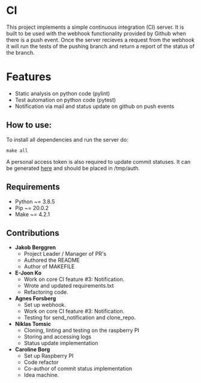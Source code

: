 # **CI**
This project implements a simple continuous integration (CI) server. It is built to be used with the webhook functionality provided by Github when there is a push event. Once the server recieves a request from the webhook it will run the tests of the pushing branch and return a report of the status of the branch.


# Features
* Static analysis on python code (pylint)
* Test automation on python code (pytest)
* Notification via mail and status update on github on push events 

## How to use:
To install all dependencies and run the server do: 
```
make all
```

A personal access token is also required to update commit statuses. It can be generated [here](https://github.com/settings/tokens) and should be placed in /tmp/auth.


## Requirements
* Python ~= 3.8.5
* Pip ~= 20.0.2
* Make ~= 4.2.1

## Contributions

- **Jakob Berggren**
  - Project Leader / Manager of PR's
  - Authored the README
  - Author of MAKEFILE
- **E-Joon Ko**
  - Work on core CI feature #3: Notification.
  - Wrote and updated requirements.txt
  - Refactoring code.
- **Agnes Forsberg**
  - Set up webhook.
  - Work on core CI feature #3: Notification.
  - Testing for send_notification and clone_repo.
- **Niklas Tomsic**
  - Cloning, linting and testing on the raspberry PI
  - Storing and accessing logs
  - Status update implementation
- **Caroline Borg**
  - Set up Raspberry PI
  - Code refactor
  - Co-author of commit status implementation
  - Idea machine.

